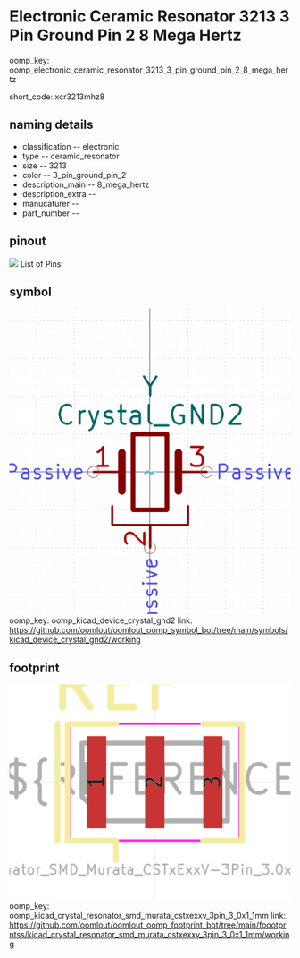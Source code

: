 # Electronic Ceramic Resonator 3213 3 Pin Ground Pin 2 8 Mega Hertz
oomp_key: oomp_electronic_ceramic_resonator_3213_3_pin_ground_pin_2_8_mega_hertz  

short_code: xcr3213mhz8
## naming details
* classification -- electronic
* type -- ceramic_resonator
* size -- 3213
* color -- 3_pin_ground_pin_2
* description_main -- 8_mega_hertz
* description_extra -- 
* manucaturer -- 
* part_number -- 
## pinout
![](working_pinout_600.png)
List of Pins:

## symbol

![](symbol/0/working/working_600.png)  
oomp_key: oomp_kicad_device_crystal_gnd2
link: https://github.com/oomlout/oomlout_oomp_symbol_bot/tree/main/symbols/kicad_device_crystal_gnd2/working


## footprint

![](footprint/0/working/working_600.png)  
oomp_key: oomp_kicad_crystal_resonator_smd_murata_cstxexxv_3pin_3_0x1_1mm
link: https://github.com/oomlout/oomlout_oomp_footprint_bot/tree/main/foootprntss/kicad_crystal_resonator_smd_murata_cstxexxv_3pin_3_0x1_1mm/working
